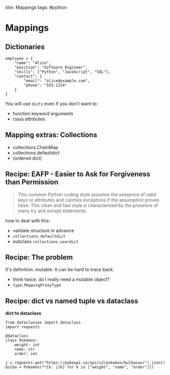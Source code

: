 title: Mappings
tags: #python

Mappings
========

Dictionaries
------------

    employee = {
        "name": "Alice",
        "position": "Software Engineer",
        "skills": ["Python", "JavaScript", "SQL"],
        "contact": {
            "email": "alice@example.com",
            "phone": "555-1234"
        }
    }

You will use `dicts` even if you don't want to:

-   function keyword arguments
-   class attributes

Mapping extras: Collections
---------------------------

-   collections.ChainMap
-   collections.defaultdict
-   (ordered dict)

Recipe: EAFP - Easier to Ask for Forgiveness than Permission
------------------------------------------------------------

> This common Python coding style assumes the existence of valid keys or
> attributes and catches exceptions if the assumption proves false. This
> clean and fast style is characterized by the presence of many try and
> except statements.

how to deal with this:

-   validate structure in advance
-   `collections.defaultdict`
-   subclass `collections.userdict`

Recipe: The problem
-------------------

It's definition: mutable. It can be hard to trace back.

-   think twice, do I really need a mutable object?
-   `type.MappingProxyType`

Recipe: dict vs named tuple vs dataclass
----------------------------------------

**dict to dataclass**

    from dataclasses import dataclass
    import requests

    @dataclass
    class Pokemon:
        weight: int
        name: str
        order: int

    j = requests.get("https://pokeapi.co/api/v2/pokemon/bulbasaur").json()
    bulba = Pokemon(**{k: j[k] for k in ["weight", "name", "order"]})

  [Mappings]: #mappings
  [Dictionaries]: #dictionaries
  [Mapping extras: Collections]: #mapping-extras-collections
  [Recipe: EAFP - Easier to Ask for Forgiveness than Permission]: #recipe-eafp---easier-to-ask-for-forgiveness-than-permission
  [Recipe: The problem]: #recipe-the-problem
  [Recipe: dict vs named tuple vs dataclass]: #recipe-dict-vs-named-tuple-vs-dataclass
